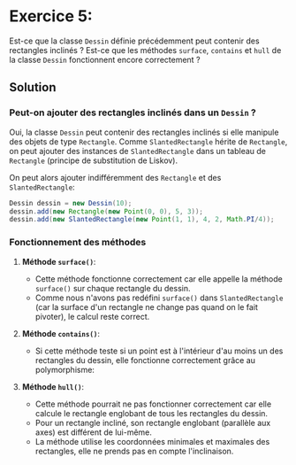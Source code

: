 # Exercice 5:

Est-ce que la classe `Dessin` définie précédemment peut contenir des rectangles inclinés ? Est-ce que les méthodes `surface`, `contains` et `hull` de la classe `Dessin` fonctionnent encore correctement ?

## Solution

### Peut-on ajouter des rectangles inclinés dans un `Dessin` ?

Oui, la classe `Dessin` peut contenir des rectangles inclinés si elle manipule des objets de type `Rectangle`. Comme `SlantedRectangle` hérite de `Rectangle`, on peut ajouter des instances de `SlantedRectangle` dans un tableau de `Rectangle` (principe de substitution de Liskov).

On peut alors ajouter indifféremment des `Rectangle` et des `SlantedRectangle`:

```java
Dessin dessin = new Dessin(10);
dessin.add(new Rectangle(new Point(0, 0), 5, 3));
dessin.add(new SlantedRectangle(new Point(1, 1), 4, 2, Math.PI/4));
```

### Fonctionnement des méthodes

1. **Méthode `surface()`**:
   - Cette méthode fonctionne correctement car elle appelle la méthode `surface()` sur chaque rectangle du dessin.
   - Comme nous n'avons pas redéfini `surface()` dans `SlantedRectangle` (car la surface d'un rectangle ne change pas quand on le fait pivoter), le calcul reste correct.

2. **Méthode `contains()`**:
   - Si cette méthode teste si un point est à l'intérieur d'au moins un des rectangles du dessin, elle fonctionne correctement grâce au polymorphisme:

3. **Méthode `hull()`**:
   - Cette méthode pourrait ne pas fonctionner correctement car elle calcule le rectangle englobant de tous les rectangles du dessin.
   - Pour un rectangle incliné, son rectangle englobant (parallèle aux axes) est différent de lui-même.
   - La méthode utilise les coordonnées minimales et maximales des rectangles, elle ne prends pas en compte l'inclinaison.
